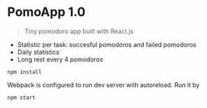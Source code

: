 # PomoApp 1.0

> Tiny pomodoro app built with React.js
- Statistic per task: succesful pomodoros and failed pomodoros
- Daily statistics
- Long rest every 4 pomodoros
```
npm install
```
Webpack is configured to run dev server with autoreload. Run it by
```
npm start
```
